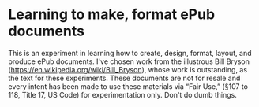 # Learning to make, format ePub documents
This is an experiment in learning how to create, design, format, layout, and produce ePub documents. I've chosen work from the illustrous Bill Bryson (https://en.wikipedia.org/wiki/Bill_Bryson), whose work is outstanding, as the text for these experiments. These documents are not for resale and every intent has been made to use these materials via “Fair Use,” (§107 to 118, Title 17, US Code) for experimentation only. 
Don't do dumb things.
